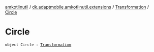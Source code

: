 [amkotlinutil](../../index.md) / [dk.adaptmobile.amkotlinutil.extensions](../index.md) / [Transformation](index.md) / [Circle](-circle.md)

# Circle

`object Circle : `[`Transformation`](index.md)
